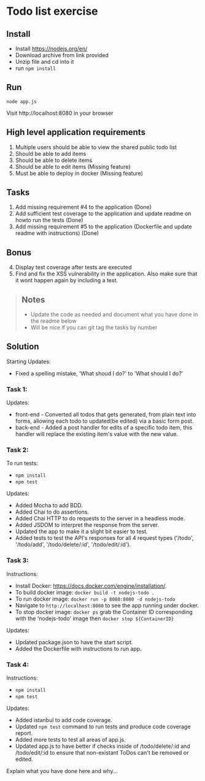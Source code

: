 # Todo list exercise

## Install

- Install https://nodejs.org/en/
- Download archive from link provided
- Unzip file and cd into it
- run `npm install`

## Run
`node app.js`

Visit http://localhost:8080 in your browser

## High level application requirements
1. Multiple users should be able to view the shared public todo list
2. Should be able to add items
3. Should be able to delete items
4. Should be able to edit items (Missing feature)
5. Must be able to deploy in docker (Missing feature)

## Tasks
1. Add missing requirement #4 to the application (Done)
2. Add sufficient test coverage to the application and update readme on howto run the tests (Done)
3. Add missing requirement #5 to the application (Dockerfile and update readme with instructions) (Done)

## Bonus
4. Display test coverage after tests are executed
5. Find and fix the XSS vulnerability in the application. Also make sure that it wont happen again by including a test.

> ## Notes
> - Update the code as needed and document what you have done in the readme below
> - Will be nice if you can git tag the tasks by number

## Solution
Starting Updates:
- Fixed a spelling mistake, 'What shoud I do?' to 'What should I do?'

### Task 1:
Updates:
- front-end - Converted all todos that gets generated, from plain text into forms, allowing each todo to updated(be edited) via a basic form post.
- back-end - Added a post handler for edits of a specific todo item, this handler will replace the existing item's value with the new value.

### Task 2:
To run tests:
- `npm install`
- `npm test`

Updates:
- Added Mocha to add BDD.
- Added Chai to do assertions.
- Added Chai HTTP to do requests to the server in a headless mode.
- Added JSDOM to interpret the response from the server.
- Updated the app to make it a slight bit easier to test.
- Added tests to test the API's responses for all 4 request types ('/todo', '/todo/add', '/todo/delete/:id', '/todo/edit/:id').

### Task 3:
Instructions:
- Install Docker: https://docs.docker.com/engine/installation/.
- To build docker image: `docker build -t nodejs-todo .`
- To run docker image: `docker run -p 8080:8080 -d nodejs-todo`
- Navigate to `http://localhost:8080` to see the app running under docker.
- To stop docker image: `docker ps` grab the Container ID corresponding with the 'nodejs-todo' image then `docker stop ${ContainerID}`

Updates:
- Updated package.json to have the start script.
- Added the Dockerfile with instructions to run app.

### Task 4:
Instructions:
- `npm install`
- `npm test`

Updates:
- Added istanbul to add code coverage.
- Updated `npm test` command to run tests and produce code coverage report.
- Added more tests to test all areas of app.js.
- Updated app.js to have better if checks inside of /todo/delete/:id and /todo/edit/:id to ensure that non-existant ToDos can't be removed or edited.

Explain what you have done here and why...
